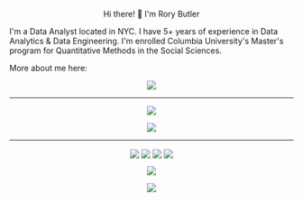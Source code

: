 <p align="center">
Hi there! 👋 I'm Rory Butler

I'm a Data Analyst located in NYC. I have 5+ years of experience in Data Analytics & Data Engineering. I'm enrolled Columbia University's Master's program for Quantitative Methods in the Social Sciences.
</p>

<!-- Actual text -->
More about me here:

<p align="center">
  <a href="https://www.linkedin.com/in/rory-butler-410821a0/">
    <img src="https://img.shields.io/badge/LinkedIn-0077B5?style=for-the-badge&logo=linkedin&logoColor=white" align="center">
  </a>
</p>

---------------------------------------------------------

<p align="center">
  <a href="https://github.com/rb2661#">
    <img src="https://github-readme-stats.vercel.app/api?username=rb2661&theme=tokyonight" align="center">
  </a>
</p>

<p align="center">
  <a href="https://github.com/rb2661#">
    <img src="https://github-readme-stats.vercel.app/api/top-langs/?username=rb2661&theme=tokyonight" align="center">
  </a>
</p>

---------------------------------------------------------

<p align="center">
  <img src="https://img.shields.io/badge/python-3670A0?style=for-the-badge&logo=python&logoColor=ffdd54" align="center">
  <img src="https://img.shields.io/badge/numpy-%23013243.svg?style=for-the-badge&logo=numpy&logoColor=white" align="center">
  <img src="https://img.shields.io/badge/pandas-%23150458.svg?style=for-the-badge&logo=pandas&logoColor=white" align="center">
  <img src="https://img.shields.io/badge/scikit--learn-%23F7931E.svg?style=for-the-badge&logo=scikit-learn&logoColor=white" align="center">
</p>

<p align="center">
  <img src="https://img.shields.io/badge/R-276DC3?style=for-the-badge&logo=r&logoColor=white" align="center">
</p>

<p align="center">
  <img src="https://img.shields.io/badge/SQL%20Server-CC2927?style=for-the-badge&logo=microsoft%20sql%20server&logoColor=white" align="center">
</p>
